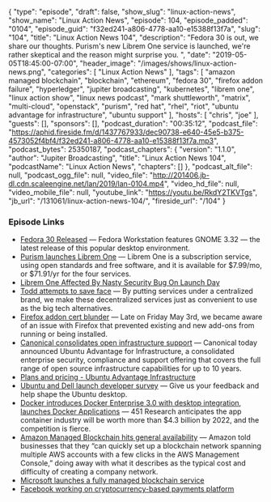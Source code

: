 {
  "type": "episode",
  "draft": false,
  "show_slug": "linux-action-news",
  "show_name": "Linux Action News",
  "episode": 104,
  "episode_padded": "0104",
  "episode_guid": "f32ed241-a806-4778-aa10-e15388f13f7a",
  "slug": "104",
  "title": "Linux Action News 104",
  "description": "Fedora 30 is out, we share our thoughts. Purism's new Librem One service is launched, we're rather skeptical and the reason might surprise you. ",
  "date": "2019-05-05T18:45:00-07:00",
  "header_image": "/images/shows/linux-action-news.png",
  "categories": [
    "Linux Action News"
  ],
  "tags": [
    "amazon managed blockchain",
    "blockchain",
    "ethereum",
    "fedora 30",
    "firefox addon failure",
    "hyperledger",
    "jupiter broadcasting",
    "kubernetes",
    "librem one",
    "linux action show",
    "linux news podcast",
    "mark shuttleworth",
    "matrix",
    "multi-cloud",
    "openstack",
    "purism",
    "red hat",
    "rhel",
    "riot",
    "ubuntu advantage for infrastructure",
    "ubuntu support"
  ],
  "hosts": [
    "chris",
    "joe"
  ],
  "guests": [],
  "sponsors": [],
  "podcast_duration": "00:35:12",
  "podcast_file": "https://aphid.fireside.fm/d/1437767933/dec90738-e640-45e5-b375-4573052f4bf4/f32ed241-a806-4778-aa10-e15388f13f7a.mp3",
  "podcast_bytes": 25350187,
  "podcast_chapters": {
    "version": "1.1.0",
    "author": "Jupiter Broadcasting",
    "title": "Linux Action News 104",
    "podcastName": "Linux Action News",
    "chapters": []
  },
  "podcast_alt_file": null,
  "podcast_ogg_file": null,
  "video_file": "http://201406.jb-dl.cdn.scaleengine.net/lan/2019/lan-0104.mp4",
  "video_hd_file": null,
  "video_mobile_file": null,
  "youtube_link": "https://youtu.be/RkdY2TKVTgs",
  "jb_url": "/131061/linux-action-news-104/",
  "fireside_url": "/104"
}


### Episode Links

  * [Fedora 30 Released](https://fedoramagazine.org/announcing-fedora-30/ "Fedora 30 Released") — Fedora Workstation features GNOME 3.32 — the latest release of this popular desktop environment. 
  * [Purism launches Librem One](https://puri.sm/posts/the-new-librem-one-services/ "Purism launches Librem One") — Librem One is a subscription service, using open standards and free software, and it is available for $7.99/mo, or $71.91/yr for the four services. 
  * [Librem One Affected By Nasty Security Bug On Launch Day](https://www.phoronix.com/scan.php?page=news_item&px=Librem-One-Rough-Day "Librem One Affected By Nasty Security Bug On Launch Day")
  * [Todd attempts to save face](https://puri.sm/posts/how-purism-works-upstream-and-gives-back/ "Todd attempts to save face") — By putting services under a centralized brand, we make these decentralized services just as convenient to use as the big tech alternatives. 
  * [Firefox addon cert blunder](https://blog.mozilla.org/addons/2019/05/04/update-regarding-add-ons-in-firefox/ "Firefox addon cert blunder") — Late on Friday May 3rd, we became aware of an issue with Firefox that prevented existing and new add-ons from running or being installed. 
  * [Canonical consolidates open infrastructure support](https://blog.ubuntu.com/2019/04/29/canonical-consolidates-open-infrastructure-support-and-security-offerings "Canonical consolidates open infrastructure support") — Canonical today announced Ubuntu Advantage for Infrastructure, a consolidated enterprise security, compliance and support offering that covers the full range of open source infrastructure capabilities for up to 10 years.
  * [Plans and pricing - Ubuntu Advantage Infrastructure](https://www.ubuntu.com/pricing/infra "Plans and pricing - Ubuntu Advantage Infrastructure")
  * [Ubuntu and Dell launch developer survey](https://docs.google.com/forms/d/e/1FAIpQLSdwF74R6yblUT5XItAxCJEM0okTBzeVoQMwKSNtK8zYTBcn8g/viewform "Ubuntu and Dell launch developer survey") — Give us your feedback and help shape the Ubuntu desktop.
  * [Docker introduces Docker Enterprise 3.0 with desktop integration, launches Docker Applications](https://venturebeat.com/2019/04/30/docker-introduces-docker-enterprise-3-0-with-desktop-integration-launches-docker-applications/ "Docker introduces Docker Enterprise 3.0 with desktop integration, launches Docker Applications") — 451 Research anticipates the app container industry will be worth more than $4.3 billion by 2022, and the competition is fierce.
  * [Amazon Managed Blockchain hits general availability](https://venturebeat.com/2019/04/30/amazon-managed-blockchain-hits-general-availability/ "Amazon Managed Blockchain hits general availability") — Amazon told businesses that they “can quickly set up a blockchain network spanning multiple AWS accounts with a few clicks in the AWS Management Console,” doing away with what it describes as the typical cost and difficulty of creating a company network. 
  * [Microsoft launches a fully managed blockchain service](https://techcrunch.com/2019/05/02/microsoft-launches-a-fully-managed-blockchain-service/ "Microsoft launches a fully managed blockchain service")
  * [Facebook working on cryptocurrency-based payments platform](https://www.marketwatch.com/story/facebook-working-on-cryptocurrency-based-payments-platform-2019-05-02 "Facebook working on cryptocurrency-based payments platform")


